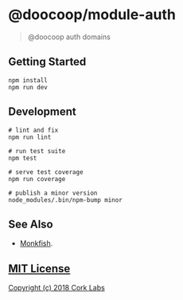 # @doocoop/module-auth

> @doocoop auth domains


## Getting Started

```shell
npm install
npm run dev
```


## Development

```shell
# lint and fix
npm run lint

# run test suite
npm test

# serve test coverage
npm run coverage

# publish a minor version
node_modules/.bin/npm-bump minor
```


## See Also

- [Monkfish](https://github.comn/cork-labs/monkfish).


## [MIT License](LICENSE)

[Copyright (c) 2018 Cork Labs](http://cork-labs.mit-license.org/2018)
